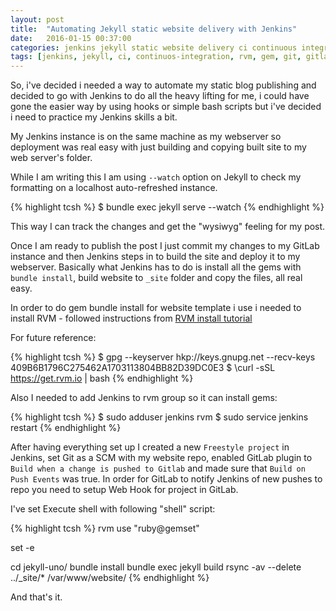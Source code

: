 ```yaml
---
layout: post
title:  "Automating Jekyll static website delivery with Jenkins"
date:   2016-01-15 00:37:00
categories: jenkins jekyll static website delivery ci continuous integration
tags: [jenkins, jekyll, ci, continuos-integration, rvm, gem, git, gitlab]
---
```


So, i've decided i needed a way to automate my static blog publishing and decided to go with Jenkins to do all the heavy lifting for me, 
i could have gone the easier way by using hooks or simple bash scripts but i've decided i need to practice my Jenkins skills a bit.

My Jenkins instance is on the same machine as my webserver so deployment was real easy with just building and copying built site to my web server's folder.

While I am writing this I am using `--watch` option on Jekyll to check my formatting on a localhost auto-refreshed instance.

{% highlight tcsh %}
$ bundle exec jekyll serve --watch 
{% endhighlight %}

This way I can track the changes and get the "wysiwyg" feeling for my post.

Once I am ready to publish the post I just commit my changes to my GitLab instance and then Jenkins steps in to build the site and deploy it to my webserver.
Basically what Jenkins has to do is install all the gems with ``bundle install``, build website to ``_site`` folder and copy the files, all real easy.

In order to do gem bundle install for website template i use i needed to install RVM - followed instructions from [RVM install tutorial](https://rvm.io/rvm/install)

For future reference:

{% highlight tcsh %}
$ gpg --keyserver hkp://keys.gnupg.net --recv-keys 409B6B1796C275462A1703113804BB82D39DC0E3
$ \curl -sSL https://get.rvm.io | bash
{% endhighlight %}

Also I needed to add Jenkins to rvm group so it can install gems:

{% highlight tcsh %}
$ sudo adduser jenkins rvm
$ sudo service jenkins restart
{% endhighlight %}

After having everything set up I created a new `Freestyle project` in Jenkins, set Git as a SCM with my website repo, enabled GitLab plugin to `Build when a change is pushed to Gitlab` and made 
sure that `Build on Push Events` was true. In order for GitLab to notify Jenkins of new pushes to repo you need to setup Web Hook for project in GitLab.
 
I've set Execute shell with following "shell" script:

{% highlight tcsh %}
rvm use "ruby@gemset"

set -e

cd jekyll-uno/
bundle install
bundle exec jekyll build
rsync -av --delete ../_site/* /var/www/website/
{% endhighlight %}

And that's it. 
